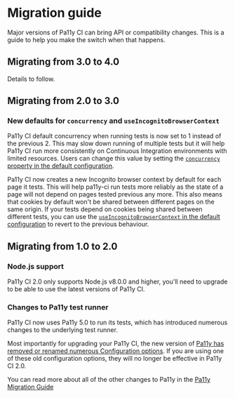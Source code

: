 # Migration guide

Major versions of Pa11y CI can bring API or compatibility changes. This is a guide to help you make the switch when that happens.

## Migrating from 3.0 to 4.0

Details to follow.

## Migrating from 2.0 to 3.0

### New defaults for `concurrency` and `useIncognitoBrowserContext`

Pa11y CI default concurrency when running tests is now set to 1 instead of the previous 2. This may slow down running of multiple tests but it will help Pa11y CI run more consistently on Continuous Integration environments with limited resources. Users can change this value by setting the [`concurrency` property in the default configuration](https://github.com/pa11y/pa11y-ci#default-configuration).

Pa11y CI now creates a new Incognito browser context by default for each page it tests. This will help pa11y-ci run tests more reliably as the state of a page will not depend on pages tested previous any more. This also means that cookies by default won't be shared between different pages on the same origin. If your tests depend on cookies being shared between different tests, you can use the [`useIncognitoBrowserContext` in the default configuration](https://github.com/pa11y/pa11y-ci#default-configuration) to revert to the previous behaviour.

## Migrating from 1.0 to 2.0

### Node.js support

Pa11y CI 2.0 only supports Node.js v8.0.0 and higher, you'll need to upgrade to be able to use the latest versions of Pa11y CI.

### Changes to Pa11y test runner

Pa11y CI now uses Pa11y 5.0 to run its tests, which has introduced numerous changes to the underlying test runner.

Most importantly for upgrading your Pa11y CI, the new version of [Pa11y has removed or renamed numerous Configuration options](https://github.com/pa11y/pa11y/blob/master/MIGRATION.md#configuration).  If you are using one of these old configuration options, they will no longer be effective in Pa11y CI 2.0.

You can read more about all of the other changes to Pa11y in the [Pa11y Migration Guide](https://github.com/pa11y/pa11y/blob/master/MIGRATION.md#migrating-from-40-to-50)
